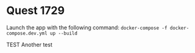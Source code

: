 # Quest 1729

Launch the app with the following command: `docker-compose -f docker-compose.dev.yml up --build`

TEST
Another test
